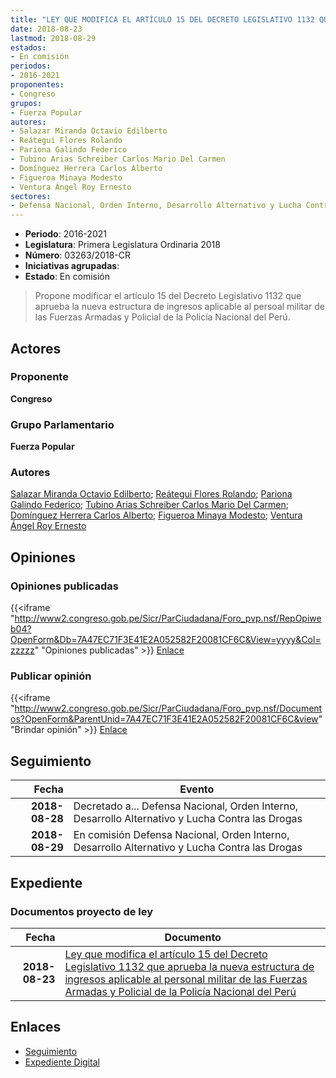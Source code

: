 ```yaml
---
title: "LEY QUE MODIFICA EL ARTÍCULO 15 DEL DECRETO LEGISLATIVO 1132 QUE APRUEBA LA NUEVA ESTRUCTURA DE INGRESOS APLICABLE AL PERSONAL MILITAR DE LAS FUERZAS ARMADAS Y POLICIAL DE LA POLICÍA NACIONAL DEL PERÚ"
date: 2018-08-23
lastmod: 2018-08-29
estados:
- En comisión
periodos:
- 2016-2021
proponentes:
- Congreso
grupos:
- Fuerza Popular
autores:
- Salazar Miranda Octavio Edilberto
- Reátegui Flores Rolando
- Pariona Galindo Federico
- Tubino Arias Schreiber Carlos Mario Del Carmen
- Domínguez Herrera Carlos Alberto
- Figueroa Minaya Modesto
- Ventura Ángel Roy Ernesto
sectores:
- Defensa Nacional, Orden Interno, Desarrollo Alternativo y Lucha Contra las Drogas
---
```

- **Periodo**: 2016-2021
- **Legislatura**: Primera Legislatura Ordinaria 2018
- **Número**: 03263/2018-CR
- **Iniciativas agrupadas**: 
- **Estado**: En comisión

> Propone modificar el artículo 15 del Decreto Legislativo 1132 que aprueba la nueva estructura de ingresos aplicable al persoal militar de las Fuerzas Armadas y Policial de la Policía Nacional del Perú.


## Actores

### Proponente

**Congreso**

### Grupo Parlamentario

**Fuerza Popular**

### Autores

[Salazar Miranda Octavio Edilberto](mailto:mailto:osalazar@congreso.gob.pe); [Reátegui Flores Rolando](mailto:mailto:rreategui@congreso.gob.pe); [Pariona Galindo Federico](mailto:mailto:fpariona@congreso.gob.pe); [Tubino Arias Schreiber Carlos Mario Del Carmen](mailto:mailto:ctubino@congreso.gob.pe); [Domínguez Herrera Carlos Alberto](mailto:mailto:cdominguez@congreso.gob.pe); [Figueroa Minaya Modesto](mailto:mailto:mfigueroam@congreso.gob.pe); [Ventura Ángel Roy Ernesto](mailto:mailto:rventura@congreso.gob.pe)

## Opiniones

### Opiniones publicadas

{{<iframe "http://www2.congreso.gob.pe/Sicr/ParCiudadana/Foro_pvp.nsf/RepOpiweb04?OpenForm&Db=7A47EC71F3E41E2A052582F20081CF6C&View=yyyy&Col=zzzzz" "Opiniones publicadas" >}}
[Enlace](http://www2.congreso.gob.pe/Sicr/ParCiudadana/Foro_pvp.nsf/RepOpiweb04?OpenForm&Db=7A47EC71F3E41E2A052582F20081CF6C&View=yyyy&Col=zzzzz)

### Publicar opinión

{{<iframe "http://www2.congreso.gob.pe/Sicr/ParCiudadana/Foro_pvp.nsf/Documentos?OpenForm&ParentUnid=7A47EC71F3E41E2A052582F20081CF6C&view" "Brindar opinión" >}}
[Enlace](http://www2.congreso.gob.pe/Sicr/ParCiudadana/Foro_pvp.nsf/Documentos?OpenForm&ParentUnid=7A47EC71F3E41E2A052582F20081CF6C&view)


## Seguimiento

| Fecha | Evento |
|------:|--------|
| **2018-08-28** | Decretado a... Defensa Nacional, Orden Interno, Desarrollo Alternativo y Lucha Contra las Drogas |
| **2018-08-29** | En comisión Defensa Nacional, Orden Interno, Desarrollo Alternativo y Lucha Contra las Drogas |

## Expediente

### Documentos proyecto de ley

| Fecha | Documento |
|------:|-----------|
| **2018-08-23** | [Ley que modifica el artículo 15 del Decreto Legislativo 1132 que aprueba la nueva estructura de ingresos aplicable al personal militar de las Fuerzas Armadas y Policial de la Policía Nacional del Perú](http://www.leyes.congreso.gob.pe/Documentos/2016_2021/Proyectos_de_Ley_y_de_Resoluciones_Legislativas/PL0326320180823.pdf) |

## Enlaces

- [Seguimiento](http://www2.congreso.gob.pe/Sicr/TraDocEstProc/CLProLey2016.nsf/f7fff46988ca05b1052578e100829cc7/d026bbc274c528bf052582f3000225d2?OpenDocument)
- [Expediente Digital](http://www2.congreso.gob.pe/Sicr/TraDocEstProc/CLProLey2016.nsf/f7fff46988ca05b1052578e100829cc7/d026bbc274c528bf052582f3000225d2?OpenDocument&Click=05257FB7005EB655.eb71d0cf91d8294e05256cdf006b5706/$Body/0.1C6C)

